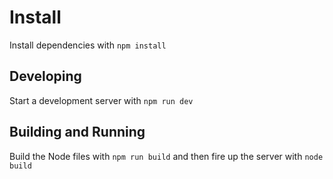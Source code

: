 # Install

Install dependencies with `npm install`


## Developing

Start a development server with `npm run dev`


## Building and Running

Build the Node files with `npm run build` and then fire up the server with `node build`
